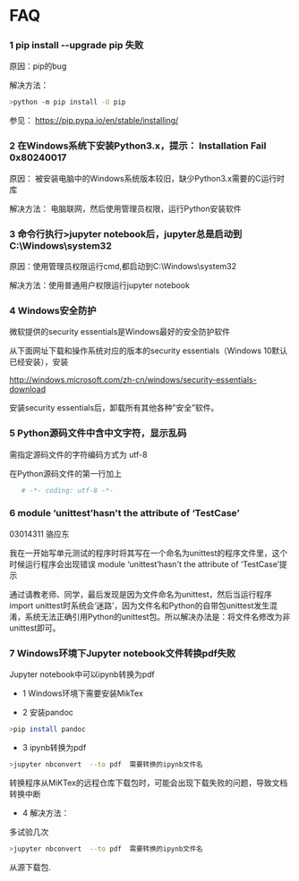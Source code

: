 
# FAQ 

### 1 pip install  --upgrade pip 失败 

原因：pip的bug
 
解决方法：

 ```bash   
>python -m pip install -U pip
 ```

 参见： https://pip.pypa.io/en/stable/installing/

### 2 在Windows系统下安装Python3.x，提示： Installation Fail 0x80240017

原因： 被安装电脑中的Windows系统版本较旧，缺少Python3.x需要的C运行时库

解决方法： 电脑联网，然后使用管理员权限，运行Python安装软件 

### 3 命令行执行>jupyter notebook后，jupyter总是启动到C:\Windows\system32

原因：使用管理员权限运行cmd,都启动到C:\Windows\system32

解决方法：使用普通用户权限运行jupyter notebook

### 4 Windows安全防护

微软提供的security essentials是Windows最好的安全防护软件
  
从下面网址下载和操作系统对应的版本的security essentials（Windows 10默认已经安装），安装

http://windows.microsoft.com/zh-cn/windows/security-essentials-download
      
安装security essentials后，卸载所有其他各种"安全”软件。
   
### 5 Python源码文件中含中文字符，显示乱码

需指定源码文件的字符编码方式为 utf-8

在Python源码文件的第一行加上

 ```python
	# -*- coding: utf-8 -*-
 ```

### 6 module ‘unittest’hasn't the attribute of ‘TestCase’

03014311 骆应东

我在一开始写单元测试的程序时将其写在一个命名为unittest的程序文件里，这个时候运行程序会出现错误 module ‘unittest’hasn't the attribute of ‘TestCase’提示

通过请教老师、同学，最后发现是因为文件命名为unittest，然后当运行程序import unittest时系统会‘迷路’，因为文件名和Python的自带包unittest发生混淆，系统无法正确引用Python的unittest包。所以解决办法是：将文件名修改为非unittest即可。

### 7 Windows环境下Jupyter notebook文件转换pdf失败

Jupyter notebook中可以ipynb转换为pdf

* 1 Windows环境下需要安装MikTex

* 2 安装pandoc

```bash
>pip install pandoc
```

* 3 ipynb转换为pdf

```bash
>jupyter nbconvert  --to pdf  需要转换的ipynb文件名
```

转换程序从MiKTex的远程仓库下载包时，可能会出现下载失败的问题，导致文档转换中断

* 4 解决方法：

多试验几次

```bash   
>jupyter nbconvert  --to pdf  需要转换的ipynb文件名
```

从源下载包.


